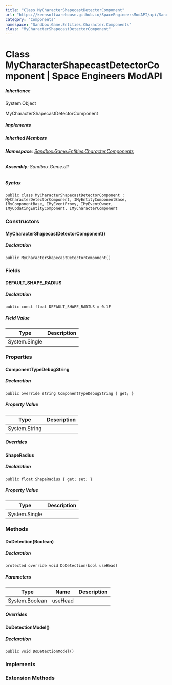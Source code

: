 ```yaml
---
title: "Class MyCharacterShapecastDetectorComponent"
url: "https://keensoftwarehouse.github.io/SpaceEngineersModAPI/api/Sandbox.Game.Entities.Character.Components.MyCharacterShapecastDetectorComponent.html"
category: "Components"
namespace: "Sandbox.Game.Entities.Character.Components"
class: "MyCharacterShapecastDetectorComponent"
---
```


# Class MyCharacterShapecastDetectorComponent | Space Engineers ModAPI

##### Inheritance

System.Object

MyCharacterShapecastDetectorComponent

##### Implements

##### Inherited Members

###### **Namespace**: [Sandbox.Game.Entities.Character.Components](https://keensoftwarehouse.github.io/SpaceEngineersModAPI/api/Sandbox.Game.Entities.Character.Components.html)

###### **Assembly**: Sandbox.Game.dll

##### Syntax

```
public class MyCharacterShapecastDetectorComponent : MyCharacterDetectorComponent, IMyEntityComponentBase, IMyComponentBase, IMyEventProxy, IMyEventOwner, IMyUpdatingEntityComponent, IMyCharacterComponent
```

### Constructors

#### MyCharacterShapecastDetectorComponent()

##### Declaration

```
public MyCharacterShapecastDetectorComponent()
```

### Fields

#### DEFAULT\_SHAPE\_RADIUS

##### Declaration

```
public const float DEFAULT_SHAPE_RADIUS = 0.1F
```

##### Field Value

| Type | Description |
| --- | --- |
| System.Single |     |

### Properties

#### ComponentTypeDebugString

##### Declaration

```
public override string ComponentTypeDebugString { get; }
```

##### Property Value

| Type | Description |
| --- | --- |
| System.String |     |

##### Overrides

#### ShapeRadius

##### Declaration

```
public float ShapeRadius { get; set; }
```

##### Property Value

| Type | Description |
| --- | --- |
| System.Single |     |

### Methods

#### DoDetection(Boolean)

##### Declaration

```
protected override void DoDetection(bool useHead)
```

##### Parameters

| Type | Name | Description |
| --- | --- | --- |
| System.Boolean | useHead |     |

##### Overrides

#### DoDetectionModel()

##### Declaration

```
public void DoDetectionModel()
```

### Implements

### Extension Methods